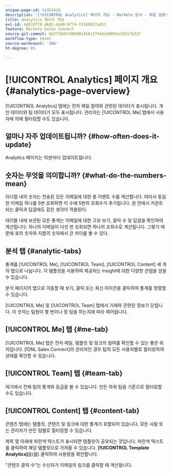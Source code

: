 ```yaml
---
unique-page-id: 14352416
description: '[!UICONTROL Analytics] 페이지 개요 - Marketo 문서 - 제품 설명서'
title: Analytics 페이지 개요
exl-id: 4d67dff8-d602-4a90-bf74-f4149017ad51
feature: Marketo Sales Connect
source-git-commit: 0d37fbdb7d08901458c1744dc68893e155176327
workflow-type: tm+mt
source-wordcount: '366'
ht-degree: 0%

---
```


# [!UICONTROL Analytics] 페이지 개요 {#analytics-page-overview}

[!UICONTROL Analytics] 탭에는 전자 메일 참여와 관련된 데이터가 표시됩니다. 개인 데이터와 팀 데이터가 모두 표시됩니다. 관리자는 [!UICONTROL Me] 탭에서 사용자에 의해 필터링할 수도 있습니다.

## 얼마나 자주 업데이트됩니까? {#how-often-does-it-update}

Analytics 페이지는 10분마다 업데이트됩니다.

## 숫자는 무엇을 의미합니까? {#what-do-the-numbers-mean}

라디얼 내의 숫자는 전송된 모든 이메일에 대한 총 이벤트 수를 계산합니다. 따라서 동일한 이메일 하나를 5번 조회하면 이 수에 5번의 조회수가 추가됩니다. 원 안에서 카운트되는 클릭과 답글에도 같은 생각이 적용된다.

테이블 내에 보관된 모든 통계는 이메일에 대한 고유 보기, 클릭 수 및 답글을 확인하여 계산됩니다. 하나의 이메일이 다섯 번 조회되면 하나의 조회수로 계산됩니다. 그렇기 때문에 표의 숫자와 지름의 숫자에서 큰 차이를 볼 수 있다.

## 분석 탭 {#analytic-tabs}

통계를 [!UICONTROL Me], [!UICONTROL Team], [!UICONTROL Content] 세 개의 탭으로 나눕니다. 각 템플릿을 사용하여 제공되는 insight에 대한 다양한 관점을 얻을 수 있습니다.

분석 페이지의 탭으로 이동할 때 보기, 클릭 또는 회신 아이콘을 클릭하여 통계를 정렬할 수 있습니다.

[!UICONTROL Me] 및 [!UICONTROL Team] 탭에서 거래와 관련된 정보가 닫힙니다. 이 숫자는 팀원이 몇 번이나 징 링을 하는지에 따라 제어됩니다.

## [!UICONTROL Me] 탭 {#me-tab}

[!UICONTROL Me] 탭은 전자 메일, 템플릿 및 링크의 참여를 확인할 수 있는 좋은 위치입니다. [!DNL Sales Connect]의 관리자인 경우 팀의 모든 사용자별로 필터링하여 상태를 확인할 수 있습니다.

## [!UICONTROL Team] 탭 {#team-tab}

여기에서 전체 팀의 통계와 등급을 볼 수 있습니다. 만든 하위 팀을 기준으로 필터링할 수도 있습니다.

## [!UICONTROL Content] 탭 {#content-tab}

콘텐츠 탭에는 템플릿, 콘텐츠 및 링크에 대한 통계가 포함되어 있습니다. 모든 사람 또는 관리자가 만든 팀별로 필터링할 수 있습니다.

제목 열 아래에 파란색 텍스트가 표시되면 템플릿이 공유되는 것입니다. 파란색 텍스트를 클릭하여 해당 템플릿으로 가져올 수 있습니다. **[!UICONTROL Template Analytics]**&#x200B;을(를) 클릭하여 사용량을 확인합니다.

&quot;콘텐츠 클릭 수&quot;는 수신자가 이메일의 링크를 클릭할 때 계산됩니다.
